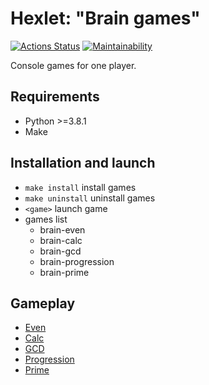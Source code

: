 # Hexlet: "Brain games"

[![Actions Status](https://github.com/grim-vagabond/hexlet-python-1-brain-games/actions/workflows/hexlet-check.yml/badge.svg?branch=main)](https://github.com/grim-vagabond/hexlet-python-1-brain-games/actions/workflows/hexlet-check.yml)
[![Maintainability](https://api.codeclimate.com/v1/badges/7e28e1ccaf5fe0b027a1/maintainability)](https://codeclimate.com/github/grim-vagabond/hexlet-python-1-brain-games/maintainability)

Console games for one player.

## Requirements

* Python >=3.8.1
* Make

## Installation and launch

* `make install` install games
* `make uninstall` uninstall games
* `<game>` launch game
* games list
  * brain-even
  * brain-calc
  * brain-gcd
  * brain-progression
  * brain-prime

## Gameplay

* [Even](https://asciinema.org/a/557886)
* [Calc](https://asciinema.org/a/557887)
* [GCD](https://asciinema.org/a/557888)
* [Progression](https://asciinema.org/a/557889)
* [Prime](https://asciinema.org/a/557890)
